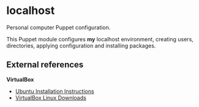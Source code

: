 localhost
=========

Personal computer Puppet configuration.

This Puppet module configures **my** localhost environment, creating users, directories, applying configuration and
installing packages.

External references
-------------------
**VirtualBox**
- [Ubuntu Installation Instructions](http://www.ubuntugeek.com/virtualbox-4-2-2-released-and-ubuntu-installation-instructions-included.html)
- [VirtualBox Linux Downloads](https://www.virtualbox.org/wiki/Linux_Downloads)
